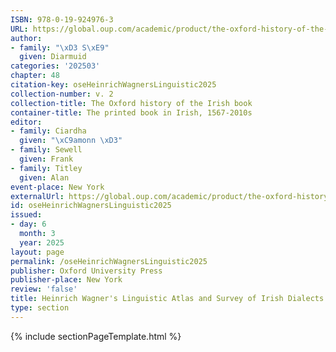 ```yaml
---
ISBN: 978-0-19-924976-3
URL: https://global.oup.com/academic/product/the-oxford-history-of-the-irish-book-volume-ii-9780199249763?cc=ge&lang=3n#
author:
- family: "\xD3 S\xE9"
  given: Diarmuid
categories: '202503'
chapter: 48
citation-key: oseHeinrichWagnersLinguistic2025
collection-number: v. 2
collection-title: The Oxford history of the Irish book
container-title: The printed book in Irish, 1567-2010s
editor:
- family: Ciardha
  given: "\xC9amonn \xD3"
- family: Sewell
  given: Frank
- family: Titley
  given: Alan
event-place: New York
externalUrl: https://global.oup.com/academic/product/the-oxford-history-of-the-irish-book-volume-ii-9780199249763?cc=ge&lang=3n#
id: oseHeinrichWagnersLinguistic2025
issued:
- day: 6
  month: 3
  year: 2025
layout: page
permalink: /oseHeinrichWagnersLinguistic2025
publisher: Oxford University Press
publisher-place: New York
review: 'false'
title: Heinrich Wagner's Linguistic Atlas and Survey of Irish Dialects (1958-69)
type: section
---
```

{% include sectionPageTemplate.html %}